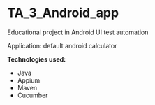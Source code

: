 # TA_3_Android_app

Educational project in Android UI test automation

Application: default android calculator

**Technologies used:**
- Java
- Appium
- Maven
- Cucumber


